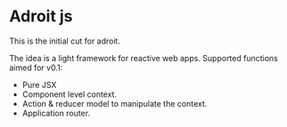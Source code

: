 # Adroit js

This is the initial cut for adroit.

The idea is a light framework for reactive web apps.
Supported functions aimed for v0.1:
- Pure JSX
- Component level context.
- Action & reducer model to manipulate the context.
- Application router. 
